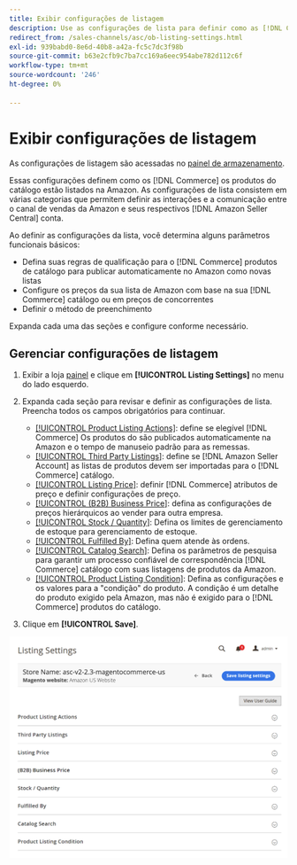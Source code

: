 ```yaml
---
title: Exibir configurações de listagem
description: Use as configurações de lista para definir como as [!DNL Commerce] os produtos do catálogo estão listados em [!DNL Amazon Marketplace].
redirect_from: /sales-channels/asc/ob-listing-settings.html
exl-id: 939babd0-8e6d-40b8-a42a-fc5c7dc3f98b
source-git-commit: b63e2cfb9c7ba7cc169a6eec954abe782d112c6f
workflow-type: tm+mt
source-wordcount: '246'
ht-degree: 0%

---
```


# Exibir configurações de listagem

As configurações de listagem são acessadas no [painel de armazenamento](./amazon-store-dashboard.md).

Essas configurações definem como os [!DNL Commerce] os produtos do catálogo estão listados na Amazon. As configurações de lista consistem em várias categorias que permitem definir as interações e a comunicação entre o canal de vendas da Amazon e seus respectivos [!DNL Amazon Seller Central] conta.

Ao definir as configurações da lista, você determina alguns parâmetros funcionais básicos:

- Defina suas regras de qualificação para o [!DNL Commerce] produtos de catálogo para publicar automaticamente no Amazon como novas listas
- Configure os preços da sua lista de Amazon com base na sua [!DNL Commerce] catálogo ou em preços de concorrentes
- Definir o método de preenchimento

Expanda cada uma das seções e configure conforme necessário.

## Gerenciar configurações de listagem

1. Exibir a loja [painel](./amazon-store-dashboard.md) e clique em **[!UICONTROL Listing Settings]** no menu do lado esquerdo.

1. Expanda cada seção para revisar e definir as configurações de lista. Preencha todos os campos obrigatórios para continuar.

   - [[!UICONTROL Product Listing Actions]](./product-listing-actions.md): define se elegível [!DNL Commerce] Os produtos do são publicados automaticamente na Amazon e o tempo de manuseio padrão para as remessas.
   - [[!UICONTROL Third Party Listings]](./third-party-listing-settings.md): define se [!DNL Amazon Seller Account] as listas de produtos devem ser importadas para o [!DNL Commerce] catálogo.
   - [[!UICONTROL Listing Price]](./listing-price.md): definir [!DNL Commerce] atributos de preço e definir configurações de preço.
   - [[!UICONTROL (B2B) Business Price]](./business-pricing.md): defina as configurações de preços hierárquicos ao vender para outra empresa.
   - [[!UICONTROL Stock / Quantity]](./stock-quantity.md): Defina os limites de gerenciamento de estoque para gerenciamento de estoque.
   - [[!UICONTROL Fulfilled By]](./fulfilled-by.md)\: Defina quem atende às ordens.
   - [[!UICONTROL Catalog Search]](./catalog-search.md): Defina os parâmetros de pesquisa para garantir um processo confiável de correspondência [!DNL Commerce] catálogo com suas listagens de produtos da Amazon.
   - [[!UICONTROL Product Listing Condition]](./product-listing-condition.md): Defina as configurações e os valores para a &quot;condição&quot; do produto. A condição é um detalhe do produto exigido pela Amazon, mas não é exigido para o [!DNL Commerce] produtos do catálogo.

1. Clique em **[!UICONTROL Save]**.

![Configurações de listagem](assets/amazon-listing-settings.png)
